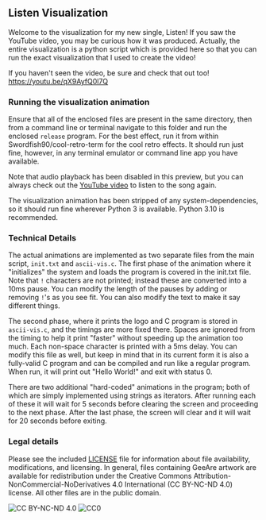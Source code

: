 ## Listen Visualization

Welcome to the visualization for my new single, Listen! If you saw the YouTube 
video, you may be curious how it was produced. Actually, the entire 
visualization is a python script which is provided here so that you can run the 
exact visualization that I used to create the video!

If you haven't seen the video, be sure and check that out too! https://youtu.be/qX9AyfQ0l7Q


### Running the visualization animation

Ensure that all of the enclosed files are present in the same directory, then 
from a command line or terminal navigate to this folder and run the enclosed 
`release` program. For the best effect, run it from within Swordfish90/cool-retro-term for the cool retro effects. It should run just fine, however, in 
any terminal emulator or command line app you have available. 

Note that audio playback has been disabled in this preview, but you can always
check out the [YouTube video](https://youtu.be/qX9AyfQ0l7Q) to listen to the 
song again.

The visualization animation has been stripped of any system-dependencies, so it 
should run fine wherever Python 3 is available. Python 3.10 is recommended. 


### Technical Details

The actual animations are implemented as two separate files from the main 
script, `init.txt` and `ascii-vis.c`. The first phase of the animation
where it "initializes" the system and loads the program is covered in the 
init.txt file. Note that `!` characters are not printed; instead these are 
converted into a 10ms pause. You can modify the length of the pauses by adding 
or removing `!`'s as you see fit. You can also modify the text to make it say 
different things.

The second phase, where it prints the logo and C program is stored in 
`ascii-vis.c`, and the timings are more fixed there. Spaces are 
ignored from the timing to help it print "faster" without speeding up the 
animation too much. Each non-space character is printed with a 5ms delay. You 
can modify this file as well, but keep in mind that in its current form it is 
also a fully-valid C program and can be compiled and run like a regular program. 
When run, it will print out "Hello World!" and exit with status 0.

There are two additional "hard-coded" animations in the program; both of which 
are simply implemented using strings as iterators. After running each of these 
it will wait for 5 seconds before clearing the screen and proceeding to the next 
phase. After the last phase, the screen will clear and it will wait for 20 
seconds before exiting. 


### Legal details

Please see the included [LICENSE](https://github.com/geeare/listen-video/blob/main/LICENSE)
file for information about file availability, modifications, and licensing. In 
general, files containing GeeAre artwork are available for redistribution under 
the Creative Commons Attribution-NonCommercial-NoDerivatives 4.0 International 
(CC BY-NC-ND 4.0) license. All other files are in the public domain.

![CC BY-NC-ND 4.0](https://i.creativecommons.org/l/by-nc-nd/4.0/88x31.png)
![CC0](http://i.creativecommons.org/p/zero/1.0/88x31.png)